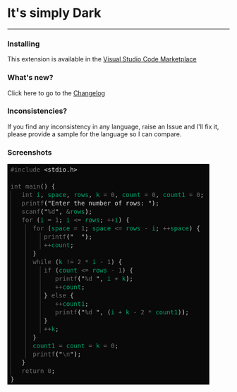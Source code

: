 # It's simply Dark
-----

### Installing

This extension is available in the [Visual Studio Code Marketplace](https://marketplace.visualstudio.com/items?itemName=MatongoMulindi.abyss)  


### What's new?

Click here to go to the [Changelog](https://github.com/mmatongo/vscode-abyss/blob/master/CHANGELOG.md)

### Inconsistencies?

If you find any inconsistency in any language, raise an Issue and I'll fix it, please provide a sample for the language so I can compare. 

### Screenshots

![image](https://github.com/mmatongo/vscode-abyss/blob/master/img/3.png?raw=true)